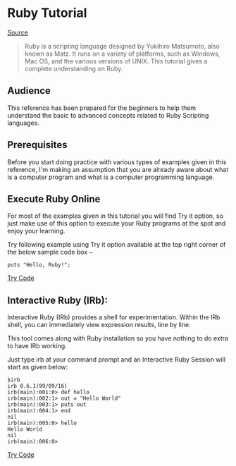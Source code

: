 # Ruby Tutorial

[Source](http://www.tutorialspoint.com/ruby/index.htm)

> Ruby is a scripting language designed by Yukihiro Matsumoto, also known as Matz. It runs on a variety of platforms, such as Windows, Mac OS, and the various versions of UNIX. This tutorial gives a complete understanding on Ruby.

## Audience

This reference has been prepared for the beginners to help them understand the basic to advanced concepts related to Ruby Scripting languages.

## Prerequisites

Before you start doing practice with various types of examples given in this reference, I'm making an assumption that you are already aware about what is a computer program and what is a computer programming language.

## Execute Ruby Online

For most of the examples given in this tutorial you will find Try it option, so just make use of this option to execute your Ruby programs at the spot and enjoy your learning.

Try following example using Try it option available at the top right corner of the below sample code box −

	puts "Hello, Ruby!";

[Try Code](https://repl.it/Cdv3/0)	

## Interactive Ruby (IRb):

Interactive Ruby (IRb) provides a shell for experimentation. Within the IRb shell, you can immediately view expression results, line by line.

This tool comes along with Ruby installation so you have nothing to do extra to have IRb working.

Just type irb at your command prompt and an Interactive Ruby Session will start as given below:

	$irb
	irb 0.6.1(99/09/16)
	irb(main):001:0> def hello
	irb(main):002:1> out = "Hello World"
	irb(main):003:1> puts out
	irb(main):004:1> end
	nil
	irb(main):005:0> hello
	Hello World
	nil
	irb(main):006:0>

[Try Code](https://repl.it/Cdyu)

	